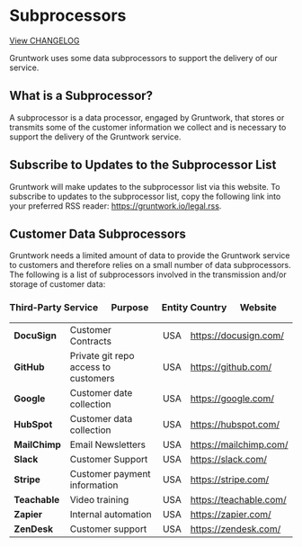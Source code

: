 # Subprocessors

[View CHANGELOG](https://gruntwork.io/legal/feed)

Gruntwork uses some data subprocessors to support the delivery of our service.

## What is a Subprocessor?

A subprocessor is a data processor, engaged by Gruntwork, that stores or transmits some of the customer information we collect and is necessary to support the delivery of the Gruntwork service.

## Subscribe to Updates to the Subprocessor List

Gruntwork will make updates to the subprocessor list via this website. To subscribe to updates to the subprocessor list, copy the following link into your preferred RSS reader: https://gruntwork.io/legal.rss.

## Customer Data Subprocessors

Gruntwork needs a limited amount of data to provide the Gruntwork service to customers and therefore relies on a small number of data subprocessors. The following is a list of subprocessors involved in the transmission and/or storage of customer data:

### Third-Party Service &nbsp;&nbsp;&nbsp;&nbsp; Purpose &nbsp;&nbsp;&nbsp;&nbsp; Entity Country &nbsp;&nbsp;&nbsp;&nbsp; Website

|               |                                      |     |                        |
| ------------- | ------------------------------------ | --- | ---------------------- |
| **DocuSign**  | Customer Contracts                   | USA | https://docusign.com/  |
| **GitHub**    | Private git repo access to customers | USA | https://github.com/    |
| **Google**    | Customer date collection             | USA | https://google.com/    |
| **HubSpot**   | Customer data collection             | USA | https://hubspot.com/   |
| **MailChimp** | Email Newsletters                    | USA | https://mailchimp.com/ |
| **Slack**     | Customer Support                     | USA | https://slack.com/     |
| **Stripe**    | Customer payment information         | USA | https://stripe.com/    |
| **Teachable** | Video training                       | USA | https://teachable.com/ |
| **Zapier**    | Internal automation                  | USA | https://zapier.com/    |
| **ZenDesk**   | Customer support                     | USA | https://zendesk.com/   |